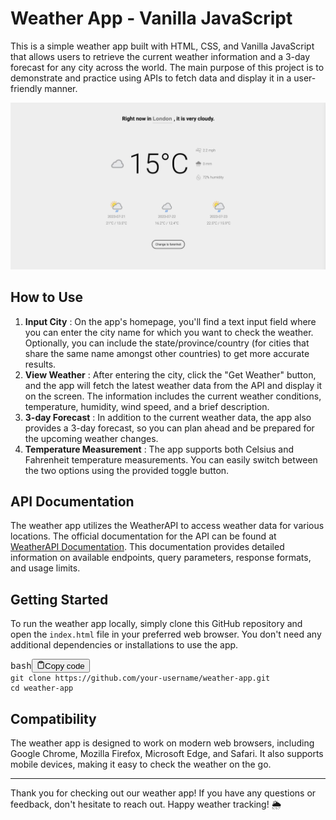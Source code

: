 # Weather App - Vanilla JavaScript

This is a simple weather app built with HTML, CSS, and Vanilla JavaScript that allows users to retrieve the current weather information and a 3-day forecast for any city across the world. The main purpose of this project is to demonstrate and practice using APIs to fetch data and display it in a user-friendly manner.

![1689901228218](image/README/1689901228218.png)

## How to Use

1. **Input City** : On the app's homepage, you'll find a text input field where you can enter the city name for which you want to check the weather. Optionally, you can include the state/province/country (for cities that share the same name amongst other countries) to get more accurate results.
2. **View Weather** : After entering the city, click the "Get Weather" button, and the app will fetch the latest weather data from the API and display it on the screen. The information includes the current weather conditions, temperature, humidity, wind speed, and a brief description.
3. **3-day Forecast** : In addition to the current weather data, the app also provides a 3-day forecast, so you can plan ahead and be prepared for the upcoming weather changes.
4. **Temperature Measurement** : The app supports both Celsius and Fahrenheit temperature measurements. You can easily switch between the two options using the provided toggle button.

## API Documentation

The weather app utilizes the WeatherAPI to access weather data for various locations. The official documentation for the API can be found at [WeatherAPI Documentation](https://www.weatherapi.com/docs/). This documentation provides detailed information on available endpoints, query parameters, response formats, and usage limits.

## Getting Started

To run the weather app locally, simply clone this GitHub repository and open the `index.html` file in your preferred web browser. You don't need any additional dependencies or installations to use the app.

<pre><div class="bg-black rounded-md mb-4"><div class="flex items-center relative text-gray-200 bg-gray-800 px-4 py-2 text-xs font-sans justify-between rounded-t-md"><span>bash</span><button class="flex ml-auto gap-2"><svg stroke="currentColor" fill="none" stroke-width="2" viewBox="0 0 24 24" stroke-linecap="round" stroke-linejoin="round" class="h-4 w-4" height="1em" width="1em" xmlns="http://www.w3.org/2000/svg"><path d="M16 4h2a2 2 0 0 1 2 2v14a2 2 0 0 1-2 2H6a2 2 0 0 1-2-2V6a2 2 0 0 1 2-2h2"></path><rect x="8" y="2" width="8" height="4" rx="1" ry="1"></rect></svg>Copy code</button></div><div class="p-4 overflow-y-auto"><code class="!whitespace-pre hljs language-bash">git clone https://github.com/your-username/weather-app.git
cd weather-app
</code></div></div></pre>

## Compatibility

The weather app is designed to work on modern web browsers, including Google Chrome, Mozilla Firefox, Microsoft Edge, and Safari. It also supports mobile devices, making it easy to check the weather on the go.

---

Thank you for checking out our weather app! If you have any questions or feedback, don't hesitate to reach out. Happy weather tracking! 🌦️

